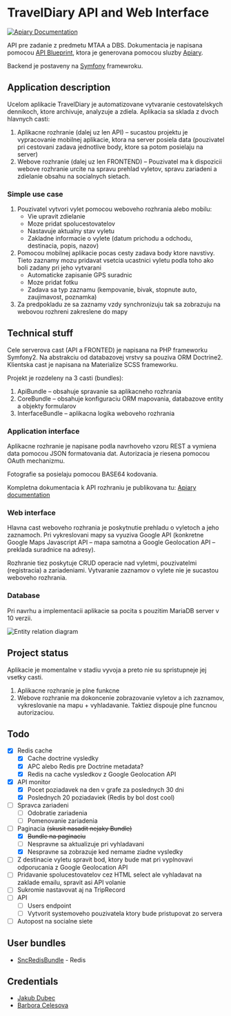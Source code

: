 TravelDiary API and Web Interface
=========

[![Apiary Documentation](https://img.shields.io/badge/Apiary-Documented-blue.svg)](http://docs.traveldiaryapi.apiary.io/)

API pre zadanie z predmetu MTAA a DBS. Dokumentacia je napisana pomocou [API Blueprint](https://apiblueprint.org/), ktora je generovana pomocou sluzby [Apiary](https://apiary.io/).

Backend je postaveny na [Symfony](https://symfony.com) framewroku.

## Application description

Ucelom aplikacie TravelDiary je automatizovane vytvaranie cestovatelskych dennikoch, ktore archivuje, analyzuje a zdiela. Aplikacia sa sklada z dvoch hlavnych casti:

1.	Aplikacne rozhranie (dalej uz len API) – sucastou projektu je vypracovanie mobilnej aplikacie, ktora na server posiela data (pouzivatel pri cestovani zadava jednotlive body, ktore sa potom posielaju na server)
2.	Webove rozhranie (dalej uz len FRONTEND) – Pouzivatel ma k dispozicii webove rozhranie urcite na spravu prehlad vyletov, spravu zariadeni a zdielanie obsahu na socialnych sietach.

### Simple use case

1. Pouzivatel vytvori vylet pomocou weboveho rozhrania alebo mobilu:
   * Vie upravit zdielanie
   * Moze pridat spolucestovatelov
   * Nastavuje aktualny stav vyletu
   * Zakladne informacie o vylete (datum prichodu a odchodu, destinacia, popis, nazov)
2. Pomocou mobilnej aplikacie pocas cesty zadava body ktore navstivy. Tieto zaznamy mozu pridavat vsetcia ucastnici vyletu podla toho ako boli zadany pri jeho vytvarani
   * Automaticke zapisanie GPS suradnic
   * Moze pridat fotku
   * Zadava sa typ zaznamu (kempovanie, bivak, stopnute auto, zaujimavost, poznamka)
3. Za predpokladu ze sa zaznamy vzdy synchronizuju tak sa zobrazuju na webovou rozhreni zakreslene do mapy

## Technical stuff

Cele serverova cast  (API a FRONTED) je napisana na PHP frameworku Symfony2. Na abstrakciu od databazovej vrstvy sa pouziva ORM Doctrine2. Klientska cast je napisana na Materialize SCSS frameworku.

Projekt je rozdeleny na 3 casti (bundles):

1.	ApiBundle – obsahuje spravanie sa aplikacneho rozhrania
2.	CoreBundle – obsahuje konfiguraciu ORM mapovania, databazove entity a objekty formularov
3.	InterfaceBundle – aplikacna logika weboveho rozhrania

### Application interface

Aplikacne rozhranie je napisane podla navrhoveho vzoru REST a vymiena data pomocou JSON formatovania dat. Autorizacia je riesena pomocou OAuth mechanizmu.

Fotografie sa posielaju pomocou BASE64 kodovania.

Kompletna dokumentacia k API rozhraniu je publikovana tu: [Apiary documentation](http://docs.traveldiaryapi.apiary.io/)

### Web interface

Hlavna cast weboveho rozhrania je poskytnutie prehladu o vyletoch a jeho zaznamoch. Pri vykreslovani mapy sa vyuziva Google API (konkretne Google Maps Javascript API – mapa samotna a Google Geolocation API – preklada suradnice na adresy).

Rozhranie tiez poskytuje CRUD operacie nad vyletmi, pouzivatelmi (registracia) a zariadeniami. Vytvaranie zaznamov o vylete nie je sucastou weboveho rozhrania.

### Database

Pri navrhu a implementacii aplikacie sa pocita s pouzitim MariaDB server v 10 verzii.

![Entity relation diagram](https://github.com/MTAA-FIIT/TravelDiary-Api/raw/master/_docs/EER_v4.png)

## Project status

Aplikacie je momentalne v stadiu vyvoja a preto nie su spristupneje jej vsetky casti.
1.	Aplikacne rozhranie je plne funkcne
2.	Webove rozhranie ma dokoncenie zobrazovanie vyletov a ich zaznamov, vykreslovanie na mapu + vyhladavanie. Taktiez dispouje plne funcnou autorizaciou.

## Todo

 - [X] Redis cache
    - [X] Cache doctrine vysledky
    - [X] APC alebo Redis pre Doctrine metadata?
    - [X] Redis na cache vysledkov z Google Geolocation API
 - [X] API monitor
    - [X] Pocet poziadavek na den v grafe za poslednych 30 dni
    - [X] Poslednych 20 poziadaviek (Redis by bol dost cool)
 - [ ] Spravca zariadeni
 	- [ ] Odobratie zariadenia
 	- [ ] Pomenovanie zariadenia
 - [ ] Paginacia ~~(skusit nasadit nejaky Bundle)~~
 	- [X] ~~Bundle na paginaciu~~
 	- [ ] Nespravne sa aktualizuje pri vyhladavani
 	- [X] Nespravne sa zobrazuje ked nemame ziadne vysledky
 - [ ] Z destinacie vyletu spravit bod, ktory bude mat pri vyplnovavi odporucania z Google Geolocation API
 - [ ] Pridavanie spolucestovatelov cez HTML select ale vyhladavat na zaklade emailu, spravit asi API volanie
 - [ ] Sukromie nastavovat aj na TripRecord
 - [ ] API
 	- [ ] Users endpoint
 	- [ ] Vytvorit systemoveho pouzivatela ktory bude pristupovat zo servera
 - [ ] Autopost na socialne siete

## User bundles

 - [SncRedisBundle](https://github.com/snc/SncRedisBundle) - Redis

## Credentials

 - [Jakub Dubec](mailto:xdubec@stuba.sk)
 - [Barbora Celesova](mailto:xcelesova@stuba.sk)